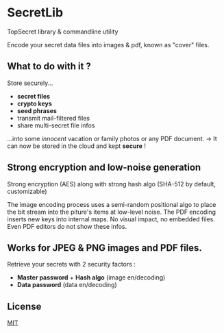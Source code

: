 # SecretLib
TopSecret library &amp; commandline utility

Encode your secret data files into images & pdf, known as "cover" files.

## What to do with it ?
Store securely...
- **secret files**
- **crypto keys**
- **seed phrases**
- transmit mail-filtered files
- share multi-secret file infos

...into some *innocent* vacation or family photos or any PDF document.
-> It can now be stored in the cloud and kept **secure** !

## Strong encryption and low-noise generation
Strong encryption (AES) along with strong hash algo (SHA-512 by default, customizable)

The image encoding process uses a semi-random positional algo to place the bit stream into the piture's items at low-level noise.
The PDF encoding inserts new keys into internal maps. No visual impact, no embedded files. Even PDF editors do not show these infos.

## Works for JPEG & PNG images and PDF files.
Retrieve your secrets with 2 security factors :
- **Master password** + **Hash algo** (image en/decoding)
- **Data password** (data en/decoding)

## License

[MIT](http://opensource.org/licenses/MIT)
